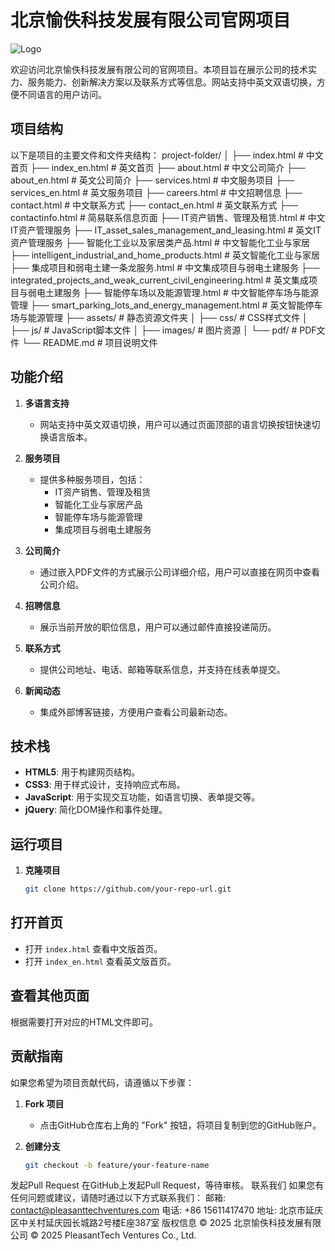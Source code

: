 # 北京愉佚科技发展有限公司官网项目

![Logo](assets/images/logo.png)

欢迎访问北京愉佚科技发展有限公司的官网项目。本项目旨在展示公司的技术实力、服务能力、创新解决方案以及联系方式等信息。网站支持中英文双语切换，方便不同语言的用户访问。

## 项目结构

以下是项目的主要文件和文件夹结构：
project-folder/
│
├── index.html                # 中文首页
├── index_en.html             # 英文首页
├── about.html                # 中文公司简介
├── about_en.html             # 英文公司简介
├── services.html             # 中文服务项目
├── services_en.html          # 英文服务项目
├── careers.html              # 中文招聘信息
├── contact.html              # 中文联系方式
├── contact_en.html           # 英文联系方式
├── contactinfo.html          # 简易联系信息页面
├── IT资产销售、管理及租赁.html   # 中文IT资产管理服务
├── IT_asset_sales_management_and_leasing.html  # 英文IT资产管理服务
├── 智能化工业以及家居类产品.html  # 中文智能化工业与家居
├── intelligent_industrial_and_home_products.html  # 英文智能化工业与家居
├── 集成项目和弱电土建一条龙服务.html  # 中文集成项目与弱电土建服务
├── integrated_projects_and_weak_current_civil_engineering.html  # 英文集成项目与弱电土建服务
├── 智能停车场以及能源管理.html  # 中文智能停车场与能源管理
├── smart_parking_lots_and_energy_management.html  # 英文智能停车场与能源管理
├── assets/                   # 静态资源文件夹
│   ├── css/                  # CSS样式文件
│   ├── js/                   # JavaScript脚本文件
│   ├── images/               # 图片资源
│   └── pdf/                  # PDF文件
└── README.md                 # 项目说明文件

## 功能介绍

1. **多语言支持**
   - 网站支持中英文双语切换，用户可以通过页面顶部的语言切换按钮快速切换语言版本。

2. **服务项目**
   - 提供多种服务项目，包括：
     - IT资产销售、管理及租赁
     - 智能化工业与家居产品
     - 智能停车场与能源管理
     - 集成项目与弱电土建服务

3. **公司简介**
   - 通过嵌入PDF文件的方式展示公司详细介绍，用户可以直接在网页中查看公司介绍。

4. **招聘信息**
   - 展示当前开放的职位信息，用户可以通过邮件直接投递简历。

5. **联系方式**
   - 提供公司地址、电话、邮箱等联系信息，并支持在线表单提交。

6. **新闻动态**
   - 集成外部博客链接，方便用户查看公司最新动态。

## 技术栈

- **HTML5**: 用于构建网页结构。
- **CSS3**: 用于样式设计，支持响应式布局。
- **JavaScript**: 用于实现交互功能，如语言切换、表单提交等。
- **jQuery**: 简化DOM操作和事件处理。

## 运行项目

1. **克隆项目**
   ```bash
   git clone https://github.com/your-repo-url.git

## 打开首页

- 打开 `index.html` 查看中文版首页。
- 打开 `index_en.html` 查看英文版首页。

## 查看其他页面

根据需要打开对应的HTML文件即可。

## 贡献指南

如果您希望为项目贡献代码，请遵循以下步骤：

1. **Fork 项目**
   - 点击GitHub仓库右上角的 "Fork" 按钮，将项目复制到您的GitHub账户。

2. **创建分支**
   ```bash
   git checkout -b feature/your-feature-name

发起Pull Request
在GitHub上发起Pull Request，等待审核。
联系我们
如果您有任何问题或建议，请随时通过以下方式联系我们：
邮箱: contact@pleasanttechventures.com
电话: +86 15611417470
地址: 北京市延庆区中关村延庆园长城路2号楼E座387室
版权信息
© 2025 北京愉佚科技发展有限公司
© 2025 PleasantTech Ventures Co., Ltd.
